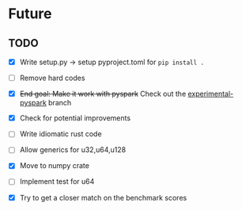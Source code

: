 # Future

## TODO
- [x] Write setup.py -> setup pyproject.toml for `pip install .`
- [ ] Remove hard codes
- [x] ~~End goal: Make it work with pyspark~~ Check out the [experimental-pyspark](https://github.com/wheynelau/text-dedup-rs/tree/experimental-pyspark) branch
- [x] Check for potential improvements
- [ ] Write idiomatic rust code
- [ ] Allow generics for u32,u64,u128
- [x] Move to numpy crate
- [ ] Implement test for u64
- [x] Try to get a closer match on the benchmark scores
  
